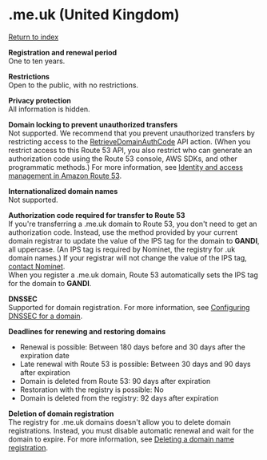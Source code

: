 # \.me\.uk \(United Kingdom\)<a name="me.uk"></a>

[Return to index](registrar-tld-list.md#index)

**Registration and renewal period**  
One to ten years\.

**Restrictions**  
Open to the public, with no restrictions\. 

**Privacy protection**  
All information is hidden\.

**Domain locking to prevent unauthorized transfers**  
Not supported\. We recommend that you prevent unauthorized transfers by restricting access to the [RetrieveDomainAuthCode](https://docs.aws.amazon.com/Route53/latest/APIReference/API_domains_RetrieveDomainAuthCode.html) API action\. \(When you restrict access to this Route 53 API, you also restrict who can generate an authorization code using the Route 53 console, AWS SDKs, and other programmatic methods\.\) For more information, see [Identity and access management in Amazon Route 53](auth-and-access-control.md)\.

**Internationalized domain names**  
Not supported\.

**Authorization code required for transfer to Route 53**  
If you're transferring a \.me\.uk domain to Route 53, you don't need to get an authorization code\. Instead, use the method provided by your current domain registrar to update the value of the IPS tag for the domain to **GANDI**, all uppercase\. \(An IPS tag is required by Nominet, the registry for \.uk domain names\.\) If your registrar will not change the value of the IPS tag, [contact Nominet](http://www.nominet.org.uk/uk-domain-names/manage-your-domain/change-registrar)\.  
When you register a \.me\.uk domain, Route 53 automatically sets the IPS tag for the domain to **GANDI**\.

**DNSSEC**  
Supported for domain registration\. For more information, see [Configuring DNSSEC for a domain](domain-configure-dnssec.md)\.

**Deadlines for renewing and restoring domains**  
+ Renewal is possible: Between 180 days before and 30 days after the expiration date
+ Late renewal with Route 53 is possible: Between 30 days and 90 days after expiration
+ Domain is deleted from Route 53: 90 days after expiration
+ Restoration with the registry is possible: No
+ Domain is deleted from the registry: 92 days after expiration

**Deletion of domain registration**  
The registry for \.me\.uk domains doesn't allow you to delete domain registrations\. Instead, you must disable automatic renewal and wait for the domain to expire\. For more information, see [Deleting a domain name registration](domain-delete.md)\.